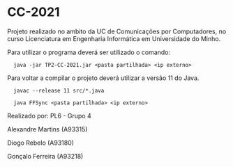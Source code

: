 # CC-2021

Projeto realizado no ambito da UC de Comunicações por Computadores, no curso Licenciatura em Engenharia Informática em Universidade do Minho.
  

Para utilizar o programa deverá ser utilizado o comando:

```
  java -jar TP2-CC-2021.jar <pasta partilhada> <ip externo>
```  
Para voltar a compilar o projeto deverá utilizar a versão 11 do Java.
```
  javac --release 11 src/*.java
``` 

```
  java FFSync <pasta partilhada> <ip externo>
``` 


Realizado por:
PL6 - Grupo 4

  Alexandre Martins (A93315)

  Diogo Rebelo (A93180)

  Gonçalo Ferreira (A93218)
